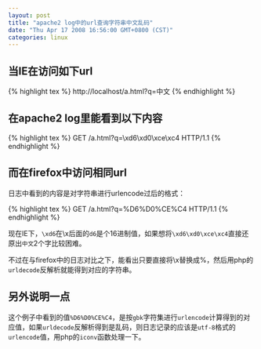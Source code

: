 ```yaml
---
layout: post
title: "apache2 log中的url查询字符串中文乱码"
date: "Thu Apr 17 2008 16:56:00 GMT+0800 (CST)"
categories: linux
---
```


当IE在访问如下url
-----

{% highlight tex %}
http://localhost/a.html?q=中文
{% endhighlight %}

在apache2 log里能看到以下内容
-----

{% highlight tex %}
GET /a.html?q=\xd6\xd0\xce\xc4 HTTP/1.1
{% endhighlight %}

而在firefox中访问相同url
-----

日志中看到的内容是对字符串进行urlencode过后的格式：

{% highlight tex %}
GET /a.html?q=%D6%D0%CE%C4 HTTP/1.1
{% endhighlight %}

现在IE下，`\xd6`在\x后面的`d6`是个16进制值，如果想将`\xd6\xd0\xce\xc4`直接还原出`中文`2个字比较困难。

不过在与firefox中的日志对比之下，能看出只要直接将\x替换成%，然后用php的`urldecode`反解析就能得到对应的字符串。

另外说明一点
-----

这个例子中看到的值`%D6%D0%CE%C4`，是按`gbk`字符集进行`urlencode`计算得到的对应值，如果`urldecode`反解析得到是乱码，则日志记录的应该是`utf-8`格式的`urlencode`值，用php的`iconv`函数处理一下。
